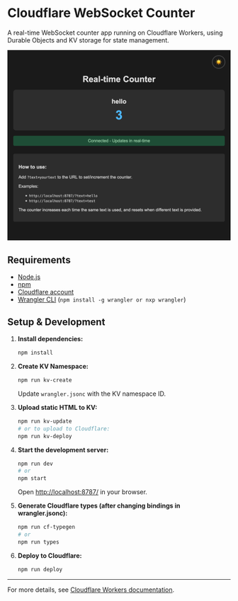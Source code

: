 # Cloudflare WebSocket Counter

A real-time WebSocket counter app running on Cloudflare Workers, using Durable Objects and KV storage for state management.

![WebSocket Counter Demo](./assets/websocket-counter.png)

## Requirements

- [Node.js](https://nodejs.org/)
- [npm](https://www.npmjs.com/)
- [Cloudflare account](https://dash.cloudflare.com/)
- [Wrangler CLI](https://developers.cloudflare.com/workers/wrangler/) (`npm install -g wrangler or nxp wrangler`)

## Setup & Development

1. **Install dependencies:**
    ```sh
    npm install
    ```

2. **Create KV Namespace:**
    ```sh
    npm run kv-create
    ```
    Update `wrangler.jsonc` with the KV namespace ID.

3. **Upload static HTML to KV:**
    ```sh
    npm run kv-update
    # or to upload to Cloudflare:
    npm run kv-deploy
    ```

4. **Start the development server:**
    ```sh
    npm run dev
    # or
    npm start
    ```
    Open [http://localhost:8787/](http://localhost:8787/) in your browser.

5. **Generate Cloudflare types (after changing bindings in wrangler.jsonc):**
    ```sh
    npm run cf-typegen
    # or
    npm run types
    ```

6. **Deploy to Cloudflare:**
    ```sh
    npm run deploy
    ```

---

For more details, see [Cloudflare Workers documentation](https://developers.cloudflare.com/workers/).



